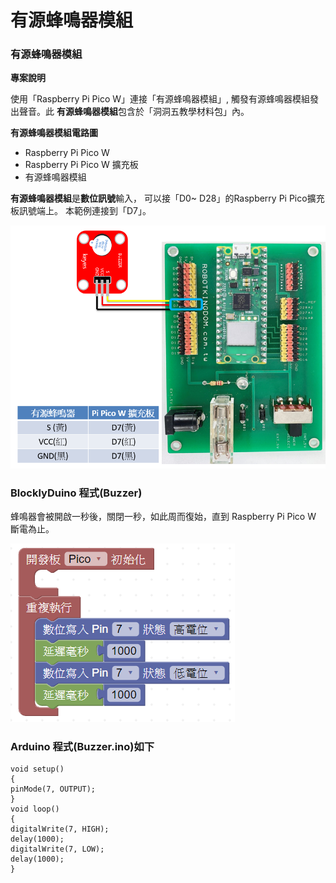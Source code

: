# 有源蜂鳴器模組

### 有源蜂鳴器模組 <a href="#hlk168942250" id="hlk168942250"></a>

**專案說明**

使用「Raspberry Pi Pico W」連接「有源蜂鳴器模組」, 觸發有源蜂鳴器模組發出聲音。此 **有源蜂鳴器模組**包含於「洞洞五教學材料包」內。

**有源蜂鳴器模組電路圖**

* Raspberry Pi Pico W
* Raspberry Pi Pico W 擴充板
* 有源蜂鳴器模組

**有源蜂鳴器模組**是**數位訊號**輸入， 可以接「D0\~ D28」的Raspberry Pi Pico擴充板訊號端上。 本範例連接到「D7」。

![](<../../.gitbook/assets/0 (21).png>)

### **BlocklyDuino 程式(Buzzer)**

蜂鳴器會被開啟一秒後，關閉一秒，如此周而復始，直到 Raspberry Pi Pico W 斷電為止。

![](<../../.gitbook/assets/1 (23).png>)

### **Arduino 程式(Buzzer.ino)如下**

```
void setup()
{
pinMode(7, OUTPUT);
}
void loop()
{
digitalWrite(7, HIGH);
delay(1000);
digitalWrite(7, LOW);
delay(1000);
}
```
